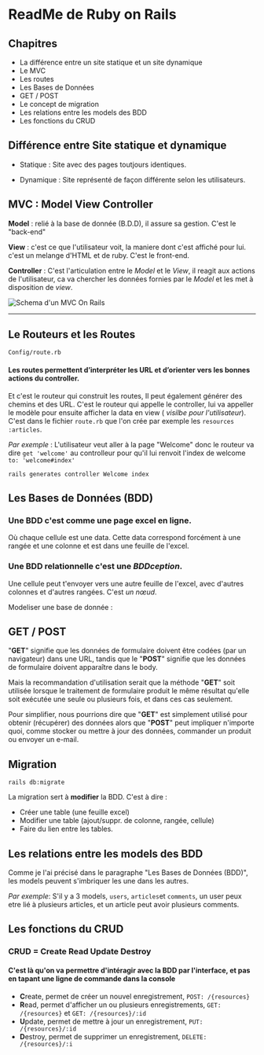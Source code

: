 # ReadMe de Ruby on Rails

## Chapitres

+ La différence entre un site statique et un site dynamique
+ Le MVC
+ Les routes
+ Les Bases de Données
+ GET / POST
+ Le concept de migration
+ Les relations entre les models des BDD
+ Les fonctions du CRUD

## Différence entre Site statique et dynamique

+ Statique : Site avec des pages toutjours identiques.


+ Dynamique : Site représenté de façon différente selon les utilisateurs.

## MVC : Model View Controller

**Model** : relié à la base de donnée (B.D.D), il assure sa gestion. C'est le "back-end"

**View** : c'est ce que l'utilisateur voit, la maniere dont c'est affiché pour lui. c'est un melange d'HTML et de ruby. C'est le front-end.

**Controller** : C'est l'articulation entre le *Model* et le *View*, il reagit aux actions de l'utilisateur, ca va chercher les données fornies par le *Model* et les met à disposition de *view*.  


![Schema d'un MVC On Rails](https://softcover.s3.amazonaws.com/636/ruby_on_rails_tutorial_4th_edition/images/figures/mvc_detailed.png)
****


## Le Routeurs et les Routes

`Config/route.rb`

#### Les routes permettent d’interpréter les URL et d’orienter vers les bonnes actions du controller.
Et c'est le routeur qui construit les routes, Il peut également générer des chemins et des URL.
C'est le routeur qui appelle le controller, lui va appeller le modèle pour ensuite afficher la data en view ( *visilbe pour l'utilisateur*). 
C'est dans le fichier `route.rb` que l'on crée par exemple les `resources :articles`. 

*Par exemple* : L'utilisateur veut aller à la page "Welcome" donc le routeur va dire `get 'welcome'` au controlleur pour qu'il lui renvoit l'index de welcome `to: 'welcome#index'`  
  
`rails generates controller Welcome index`


## Les Bases de Données (BDD)

### Une BDD c'est comme une page excel en ligne.
Où chaque cellule est une data. Cette data correspond forcément à une rangée et une colonne et est dans une feuille de l'excel.

### Une BDD relationnelle c'est une *BDDception*.
Une cellule peut t'envoyer vers une autre feuille de l'excel, avec d'autres colonnes et  d'autres rangées. C'est *un nœud*. 

Modeliser une base de donnée :


## GET / POST

"**GET**" signifie que les données de formulaire doivent être codées (par un navigateur) dans une URL, 
tandis que le "**POST**" signifie que les données de formulaire doivent apparaître dans le body.

Mais la recommandation d'utilisation serait que la méthode "**GET**" soit utilisée lorsque le traitement de formulaire produit le même résultat qu'elle soit exécutée une seule ou plusieurs fois, et dans ces cas seulement. 

Pour simplifier, nous pourrions dire que "**GET**" est simplement utilisé pour obtenir (récupérer) des données alors que "**POST**" peut impliquer n'importe quoi, comme stocker ou mettre à jour des données, commander un produit ou envoyer un e-mail.
 

## Migration

`rails db:migrate`

La migration sert à **modifier** la BDD. C'est à dire :
- Créer une table (une feuille excel)
- Modifier une table (ajout/suppr. de colonne, rangée, cellule)
- Faire du lien entre les tables.

## Les relations entre les models des BDD

Comme je l'ai précisé dans le paragraphe "Les Bases de Données (BDD)", les models peuvent s'imbriquer les une dans les autres.

*Par exemple*: S'il y a 3 models, `users`, `articles`et `comments`, un user peux etre lié à plusieurs articles, et un article peut avoir plusieurs comments.


## Les fonctions du CRUD

### CRUD = Create Read Update Destroy

#### C'est là qu'on va permettre d'intéragir avec la BDD par l'interface, et pas en tapant une ligne de commande dans la console

- **C**reate, permet de créer un nouvel enregistrement, `POST: /{resources}`
- **R**ead, permet d'afficher un ou plusieurs enregistrements, `GET: /{resources}` et `GET: /{resources}/:id`
- **U**pdate, permet de mettre à jour un enregistrement, `PUT: /{resources}/:id`
- **D**estroy, permet de supprimer un enregistrement, `DELETE: /{resources}/:i`
